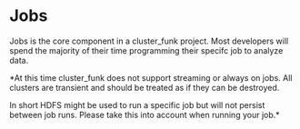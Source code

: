# Jobs

Jobs is the core component in a cluster_funk project.  Most developers will spend the majority of their time programming their specifc job to analyze data.  

*At this time cluster_funk does not support streaming or always on jobs.  All clusters are transient and should be treated as if they can be destroyed.

In short HDFS might be used to run a specific job but will not persist between job runs.  Please take this into account when running your job.*
